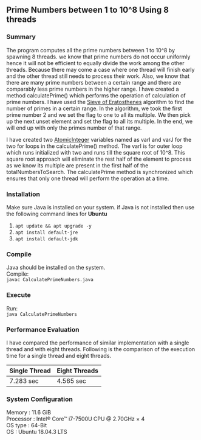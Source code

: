 ## Prime Numbers between 1 to 10^8 Using 8 threads

### Summary
The program computes all the prime numbers between 1 to 10^8 by spawning 8 threads. 
we know that prime numbers do not occur uniformly hence it will not be efficient to equally divide the work among the other threads. Because there may come a case where one thread will finish early and the other thread still needs to process their work.
Also, we know that there are many prime numbers between a certain range and there are comparably less prime numbers in the higher range.
I have created a method calculatePrime() which performs the operation of calculation of prime numbers. I have used the [Sieve of Eratosthenes](https://en.wikipedia.org/wiki/Sieve_of_Eratosthenes) algorithm to find the number of primes in a certain range. In the algorithm, we took the first prime number 2 and we set the flag to one to all its multiple. We then pick up the next unset element and set the flag to all its multiple. In the end, we will end up with only the primes number of that range.

I have created two [AtomicInteger](https://docs.oracle.com/javase/8/docs/api/java/util/concurrent/atomic/AtomicInteger.html) variables named as varI and varJ for the two for loops in the calculatePrime() method. The varI is for outer loop which runs initialized with two and runs till the square root of 10^8. This square root approach will eliminate the rest half of the element to process as we know its multiple are present in the first half of the totalNumbersToSearch. The calculatePrime method is synchronized which ensures that only one thread will perform the operation at a time.  

### Installation
Make sure Java is installed on your system. 
if Java is not installed then use the following command lines for <b>Ubuntu</b>
1. ```apt update && apt upgrade -y```
2. ```apt install default-jre```
3. ```apt install default-jdk```

### Compile
Java should be installed on the system.</br>
Compile:</br>
```javac CalculatePrimeNumbers.java```

### Execute
Run:</br>
```java CalculatePrimeNumbers```

### Performance Evaluation
I have compared the performance of similar implementation with a single thread and with eight threads. Following is the comparison of the execution time for a single thread and eight threads.

| Single Thread  | Eight Threads |
| ------------- | ------------- |
| 7.283 sec  | 4.565 sec  |

### System Configuration
Memory : 11.6 GiB</br>
Processor : Intel® Core™ i7-7500U CPU @ 2.70GHz × 4</br> 
OS type : 64-Bit</br>
OS : Ubuntu 18.04.3 LTS</br>
